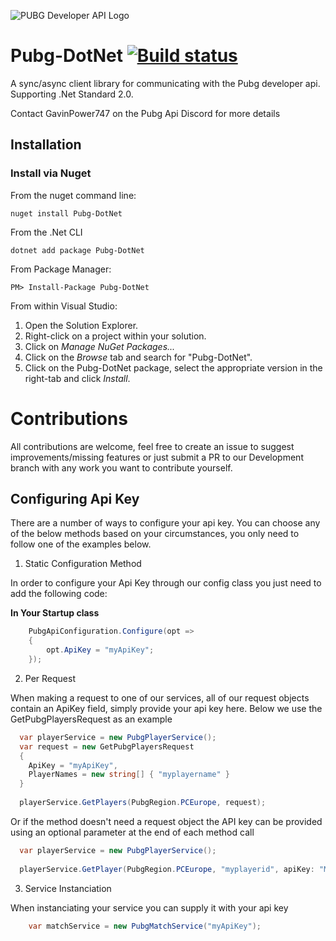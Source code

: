 ![PUBG Developer API Logo](https://d2s2kb1tq1008e.cloudfront.net/assets/pubg/logo_large-afe8529ba2ac244baf36a5f5fff0051af9c5fb3e20d846712a2d5a96e9b27cf2.png)


# Pubg-DotNet [![Build status](https://ci.appveyor.com/api/projects/status/w3vk9q4avelqpgcp?svg=true)](https://ci.appveyor.com/project/GavinPower747/pubg-dotnet)

A sync/async client library for communicating with the Pubg developer api. Supporting .Net Standard 2.0.

Contact GavinPower747 on the Pubg Api Discord for more details

## Installation

### Install via Nuget

From the nuget command line:

	nuget install Pubg-DotNet

From the .Net CLI

	dotnet add package Pubg-DotNet 

From Package Manager:

	PM> Install-Package Pubg-DotNet

From within Visual Studio:

1. Open the Solution Explorer.
2. Right-click on a project within your solution.
3. Click on *Manage NuGet Packages...*
4. Click on the *Browse* tab and search for "Pubg-DotNet".
5. Click on the Pubg-DotNet package, select the appropriate version in the right-tab and click *Install*.

# Contributions
All contributions are welcome, feel free to create an issue to suggest improvements/missing features or just submit a PR to our Development branch with any work you want to contribute yourself.

## Configuring Api Key

There are a number of ways to configure your api key. You can choose any of the below methods based on your circumstances, you only need to follow one of the examples below.

1. Static Configuration Method

In order to configure your Api Key through our config class you just need to add the following code:

**In Your Startup class**
```csharp
    PubgApiConfiguration.Configure(opt => 
    {
        opt.ApiKey = "myApiKey";
    });
```

2. Per Request

When making a request to one of our services, all of our request objects contain an ApiKey field, simply provide your api key here. Below we use the GetPubgPlayersRequest as an example

```csharp
  var playerService = new PubgPlayerService();
  var request = new GetPubgPlayersRequest
  {
    ApiKey = "myApiKey",
    PlayerNames = new string[] { "myplayername" }
  }
  
  playerService.GetPlayers(PubgRegion.PCEurope, request);
```

Or if the method doesn't need a request object the API key can be provided using an optional parameter at the end of each method call

```csharp
  var playerService = new PubgPlayerService();
  
  playerService.GetPlayer(PubgRegion.PCEurope, "myplayerid", apiKey: "MyApiKey");
```

3. Service Instanciation

When instanciating your service you can supply it with your api key

```csharp
    var matchService = new PubgMatchService("myApiKey");
```
